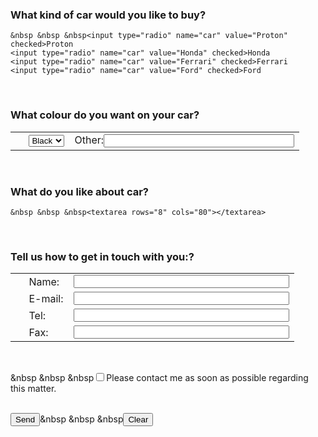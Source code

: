<html>

<body>
	
<form>

<h3>What kind of car would you like to buy?</h3>

	&nbsp &nbsp &nbsp<input type="radio" name="car" value="Proton" checked>Proton
	<input type="radio" name="car" value="Honda" checked>Honda
	<input type="radio" name="car" value="Ferrari" checked>Ferrari
	<input type="radio" name="car" value="Ford" checked>Ford
<br>
<h3>What colour do you want on your car?</h3>
	<table>	
	<tr><td>&nbsp &nbsp &nbsp<select>
  		<option value="Black">Black</option>
  		<option value="White">White</option>
  		<option value="Red">Red</option>
 		<option value="Blue">Blue</option>
	</select></td>
	<td>Other:<input type="text" name="name" size="35"></td></tr>
	</table>
<br>
<h3>What do you like about car?</h3>

	&nbsp &nbsp &nbsp<textarea rows="8" cols="80"></textarea>

<br>
<h3>Tell us how to get in touch with you:?</h3>
	
<table>
		
<tr><td>&nbsp &nbsp &nbspName:</td><td><input type="text" name="name" size="40"><br></td></tr>
		
<tr><td>&nbsp &nbsp &nbspE-mail:</td><td><input type="text" name="Email" size="40"><br></td></tr>
		
<tr><td>&nbsp &nbsp &nbspTel:</td><td><input type="text" name="Tel" size="40"><br></td></tr>
		
<tr><td>&nbsp &nbsp &nbspFax:</td><td><input type="text" name="Fax" size="40"><br></td></tr>
		
		
</table>

<br>

&nbsp &nbsp &nbsp<input type="checkbox" name="Matter" value="Contact">Please contact me as soon as possible regarding this matter.<br>	<br>

<input type="submit" value="Send">&nbsp &nbsp &nbsp<input type="reset" value="Clear">
	
</form>

</body>


</html>
